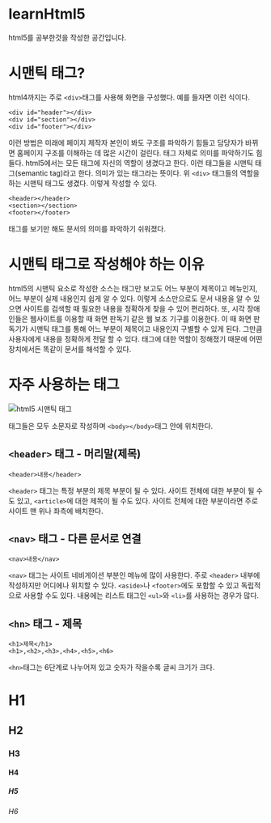 # learnHtml5
html5를 공부한것을 작성한 공간입니다.

# 시맨틱 태그?
html4까지는 주로 `<div>`태그를 사용해 화면을 구성했다. 예를 들자면 이런 식이다.
```
<div id="header"></div>
<div id="section"></div>
<div id="footer"></div>
```
이런 방법은 미래에 페이지 제작자 본인이 봐도 구조를 파악하기 힘들고 담당자가 바뀌면 홈페이지 구조를 이해하는 데 많은 시간이 걸린다. 태그 자체로 의미를 파악하기도 힘들다. html5에서는 모든 태그에 자신의 역할이 생겼다고 한다. 이런 태그들을 시맨틱 태그(semantic tag)라고 한다. 의미가 있는 태그라는 뜻이다. 위 `<div>` 태그들의 역할을 하는 시맨틱 태그도 생겼다. 이렇게 작성할 수 있다.
```
<header></header>
<section></section>
<footer></footer>
```
태그를 보기만 해도 문서의 의미를 파악하기 쉬워졌다.

# 시맨틱 태그로 작성해야 하는 이유
html5의 시맨틱 요소로 작성한 소스는 태그만 보고도 어느 부분이 제목이고 메뉴인지, 어느 부분이 실제 내용인지 쉽게 알 수 있다. 이렇게 소스만으로도 문서 내용을 알 수 있으면 사이트를 검색할 때 필요한 내용을 정확하게 찾을 수 있어 편리하다. 
또, 시각 장애인들은 웹사이트를 이용할 때 화면 판독기 같은 웹 보조 기구를 이용한다. 이 때 화면 판독기가 시맨틱 태그를 통해 어느 부분이 제목이고 내용인지 구별할 수 있게 된다. 그만큼 사용자에게 내용을 정확하게 전달 할 수 있다.
태그에 대한 역할이 정해졌기 때문에 어떤 장치에서든 똑같이 문서를 해석할 수 있다.

# 자주 사용하는 태그
![html5 시맨틱 태그](https://t1.daumcdn.net/cfile/tistory/261CDE33564B2D3D2E)

태그들은 모두 소문자로 작성하며 `<body></body>`태그 안에 위치한다.

## `<header>` 태그 - 머리말(제목)
```
<header>내용</header>
```
`<header>` 태그는 특정 부분의 제목 부분이 될 수 있다. 사이트 전체에 대한 부분이 될 수도 있고, `<article>`에 대한 제목이 될 수도 있다. 사이트 전체에 대한 부분이라면 주로 사이트 맨 위나 좌측에 배치한다.

## `<nav>` 태그 - 다른 문서로 연결
```
<nav>내용</nav>
```
`<nav>` 태그는 사이트 네비게이션 부분인 메뉴에 많이 사용한다. 주로 `<header>` 내부에 작성하지만 어디에나 위치할 수 있다.  `<aside>`나 `<footer>`에도 포함할 수 있고 독립적으로 사용할 수도 있다.
내용에는 리스트 태그인 `<ul>`와 `<li>`를 사용하는 경우가 많다.

## `<hn>` 태그 - 제목
```
<h1>제목</h1>
<h1>,<h2>,<h3>,<h4>,<h5>,<h6>
```
`<hn>`태그는 6단계로 나누어져 있고 숫자가 작을수록 글씨 크기가 크다.
<h1>H1</h1><h2>H2</h2><h3>H3</h3><h4>H4</h4><h5>H5</h5><h6>H6</h6>

